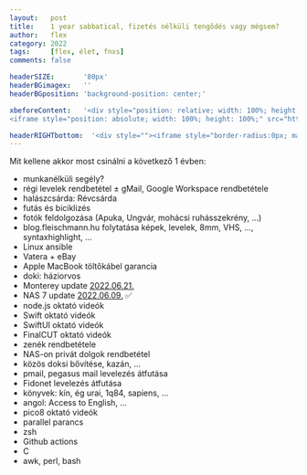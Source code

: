 ```yaml
---
layout:   post
title:    1 year sabbatical, fizetés nélküli tengődés vagy mégsem?
author:   flex
category: 2022
tags:     [flex, élet, fnxs]
comments: false

headerSIZE:       '80px'
headerBGimagex:   ''
headerBGposition: 'background-position: center;'

xbeforeContent:	  '<div style="position: relative; width: 100%; height: 0; padding-bottom: 56.25%;">
<iframe style="position: absolute; width: 100%; height: 100%;" src="https://www.youtube.com/embed/ec6_rZ6llI4" title="YouTube video player" frameborder="0" allow="accelerometer; autoplay; clipboard-write; encrypted-media; gyroscope; picture-in-picture" allowfullscreen></iframe></div>'

headerRIGHTbottom:  '<div style=""><iframe style="border-radius:0px; margin-bottom: -9px" src="https://open.spotify.com/embed/track/6fnachl7fIn5dqIjakfJ57?utm_source=generator" width="100%" height="80" frameBorder="0" allowfullscreen="" allow="autoplay; clipboard-write; encrypted-media; fullscreen; picture-in-picture"></iframe></div>'
---
```


Mit kellene akkor most csinálni a következő 1 évben:
- munkanélküli segély?
- régi levelek rendbetétel ± gMail, Google Workspace rendbetétele
- halászcsárda: Révcsárda
- futás és biciklizés
- fotók feldolgozása (Apuka, Ungvár, mohácsi ruhásszekrény, ...)
- blog.fleischmann.hu folytatása képek, levelek, 8mm, VHS, ..., syntaxhighlight, ... 
- Linux ansible
- Vatera + eBay
- Apple MacBook töltőkábel garancia
- doki: háziorvos
- Monterey update [2022.06.21.](Apple_Catalina2Monterey_upgrade)
- NAS 7 update [2022.06.09.](Synology_DSM7_upgrade) ✅
- node.js oktató videók
- Swift oktató videók
- SwiftUI oktató videók
- FinalCUT oktató videók
- zenék rendbetétele
- NAS-on privát dolgok rendbetétel
- közös doksi bővítése, kazán, ...
- pmail, pegasus mail levelezés átfutása
- Fidonet levelezés átfutása
- könyvek: kín, ég urai, 1q84, sapiens, ... 
- angol: Access to English, ...
- pico8 oktató videók
- parallel parancs
- zsh 
- Github actions
- C
- awk, perl, bash